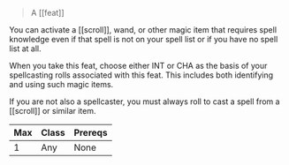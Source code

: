 > A [[feat]]

You can activate a [[scroll]], wand, or other magic item that requires spell knowledge even if that spell is not on your spell list or if you have no spell list at all. 

When you take this feat, choose either INT or CHA as the basis of your spellcasting rolls associated with this feat. This includes both identifying and using such magic items.

If you are not also a spellcaster, you must always roll to cast a spell from a [[scroll]] or similar item.

| Max | Class | Prereqs |
| --- | ----- | ------- |
| 1   | Any   | None    |
